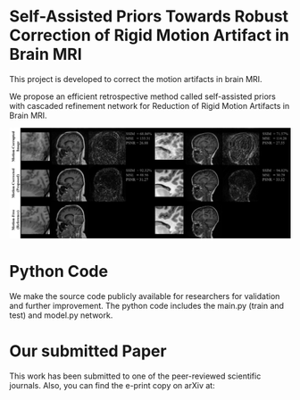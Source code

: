 # Self-Assisted Priors Towards Robust Correction of Rigid Motion Artifact in Brain MRI

This project is developed to correct the motion artifacts in brain MRI. 

We propose an efficient retrospective method called self-assisted priors with cascaded refinement network for Reduction of Rigid Motion Artifacts in Brain MRI. 

!['Results'](fig/result2.png)


# Python Code

We make the source code publicly available for researchers for validation and further improvement.
The python code includes the main.py (train and test) and model.py network.

# Our submitted Paper

This work has been submitted to one of the peer-reviewed scientific journals.
Also, you can find the e-print copy on arXiv at: 
